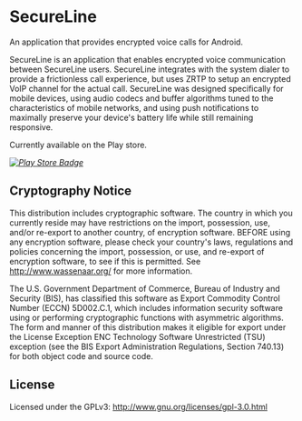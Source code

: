 SecureLine
=================

An application that provides encrypted voice calls for Android.

SecureLine is an application that enables encrypted voice communication between SecureLine users.  SecureLine integrates with the system dialer to provide a frictionless call experience, but uses ZRTP to setup an encrypted VoIP channel for the actual call.  SecureLine was designed specifically for mobile devices, using audio codecs and buffer algorithms tuned to the characteristics of mobile networks, and using push notifications to maximally preserve your device's battery life while still remaining responsive.

Currently available on the Play store.

*[![Play Store Badge](https://developer.android.com/images/brand/en_app_rgb_wo_60.png)](https://play.google.com/store/apps/details?id=org.thoughtcrime.RedPhone)*

Cryptography Notice
------------

This distribution includes cryptographic software. The country in which you currently reside may have restrictions on the import, possession, use, and/or re-export to another country, of encryption software. 
BEFORE using any encryption software, please check your country's laws, regulations and policies concerning the import, possession, or use, and re-export of encryption software, to see if this is permitted. 
See <http://www.wassenaar.org/> for more information.

The U.S. Government Department of Commerce, Bureau of Industry and Security (BIS), has classified this software as Export Commodity Control Number (ECCN) 5D002.C.1, which includes information security software using or performing cryptographic functions with asymmetric algorithms. 
The form and manner of this distribution makes it eligible for export under the License Exception ENC Technology Software Unrestricted (TSU) exception (see the BIS Export Administration Regulations, Section 740.13) for both object code and source code.

License
---------------------

Licensed under the GPLv3: http://www.gnu.org/licenses/gpl-3.0.html
